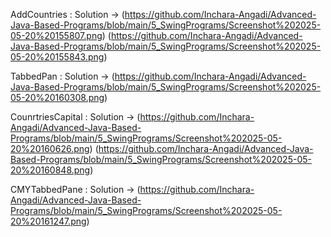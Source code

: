 AddCountries : 
Solution -> (https://github.com/Inchara-Angadi/Advanced-Java-Based-Programs/blob/main/5_SwingPrograms/Screenshot%202025-05-20%20155807.png)
            (https://github.com/Inchara-Angadi/Advanced-Java-Based-Programs/blob/main/5_SwingPrograms/Screenshot%202025-05-20%20155843.png)

TabbedPan : 
Solution -> (https://github.com/Inchara-Angadi/Advanced-Java-Based-Programs/blob/main/5_SwingPrograms/Screenshot%202025-05-20%20160308.png)


CounrtriesCapital : 
Solution -> (https://github.com/Inchara-Angadi/Advanced-Java-Based-Programs/blob/main/5_SwingPrograms/Screenshot%202025-05-20%20160626.png)
            (https://github.com/Inchara-Angadi/Advanced-Java-Based-Programs/blob/main/5_SwingPrograms/Screenshot%202025-05-20%20160848.png)

CMYTabbedPane : 
Solution -> (https://github.com/Inchara-Angadi/Advanced-Java-Based-Programs/blob/main/5_SwingPrograms/Screenshot%202025-05-20%20161247.png)
